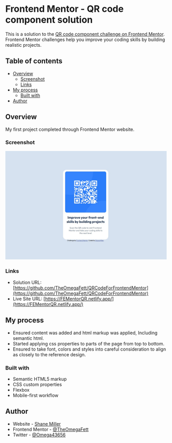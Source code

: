 # Frontend Mentor - QR code component solution

This is a solution to the [QR code component challenge on Frontend Mentor](https://www.frontendmentor.io/challenges/qr-code-component-iux_sIO_H). Frontend Mentor challenges help you improve your coding skills by building realistic projects.

## Table of contents

- [Overview](#overview)
  - [Screenshot](#screenshot)
  - [Links](#links)
- [My process](#my-process)
  - [Built with](#built-with)
- [Author](#author)

## Overview

My first project completed through Frontend Mentor website.

### Screenshot

![My Output Screenshot](./screenshot.jpg)

### Links

- Solution URL: [https://github.com/TheOmegaFett/QRCodeForFrontendMentor](https://github.com/TheOmegaFett/QRCodeForFrontendMentor)
- Live Site URL: [https://FEMentorQR.netlify.app/](https://FEMentorQR.netlify.app/)

## My process

- Ensured content was added and html markup was applied, Including semantic html.
- Started applying css properties to parts of the page from top to bottom.
- Ensured to take font, colors and styles into careful consideration to align as closely to the reference design.

### Built with

- Semantic HTML5 markup
- CSS custom properties
- Flexbox
- Mobile-first workflow

## Author

- Website - [Shane Miller](https://shanemiller.netlify.app/)
- Frontend Mentor - [@TheOmegaFett](https://www.frontendmentor.io/profile/TheOmegaFett)
- Twitter - [@Omega43656](https://x.com/Omega43656)
